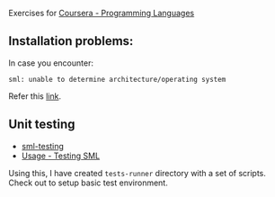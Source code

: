Exercises for [Coursera - Programming Languages](https://class.coursera.org/proglang-002/)

## Installation problems:

In case you encounter:
	
	sml: unable to determine architecture/operating system

Refer this [link](http://stackoverflow.com/questions/14410879/unable-to-determine-os).

## Unit testing

* [sml-testing](https://github.com/kvalle/sml-testing)
* [Usage - Testing SML](http://juanibiapina.com/articles/2013-10-13-testing-sml/)

Using this, I have created `tests-runner` directory with a set of scripts. Check out to setup basic test environment.